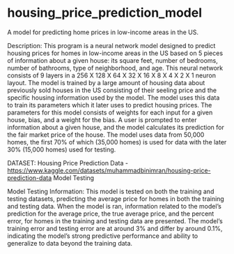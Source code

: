 # housing_price_prediction_model
A model for predicting home prices in low-income areas in the US.

Description: This program is a neural network model designed to predict housing prices for homes
in low-income areas in the US based on 5 pieces of information about a given house: 
its square feet, number of bedrooms, number of bathrooms, type of neighborhood, and age. 
This neural network consists of 9 layers in a 256 X 128 X 64 X 32 X 16 X 8 X 4 X 2 X 1 neuron 
layout. The model is trained by a large amount of housing data about previously sold houses in the 
US consisting of their seeling price and the specific housing information used by the model. 
The model uses this data to train its parameters which it later uses to predict housing prices. 
The parameters for this model consists of weights for each input for a given house, bias, and 
a weight for the bias. A user is prompted to enter information about a given house, and the model 
calculates its prediction for the fair market price of the house. The model uses data from 50,000
homes, the first 70% of which (35,000 homes) is used for data with the later 30% (15,000 homes)
used for testing.

DATASET: Housing Price Prediction Data -
https://www.kaggle.com/datasets/muhammadbinimran/housing-price-prediction-data
Model Testing

Model Testing Information: This model is tested on both the training and testing datasets, predicting the average price for homes in both the training and testing data. When the model is ran, information related to the model’s prediction for the average price, the true average price, and the percent error, for homes in the training and testing data are presented. The model’s training error and testing error are at around 3% and differ by around 0.1%, indicating the model’s strong predictive performance and ability to generalize to data beyond the training data.
